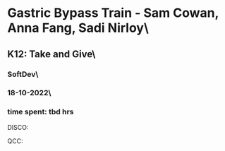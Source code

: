 # Gastric Bypass Train - Sam Cowan, Anna Fang, Sadi Nirloy\
## K12: Take and Give\
### SoftDev\
### 18-10-2022\
### time spent: tbd hrs

DISCO:

QCC:

